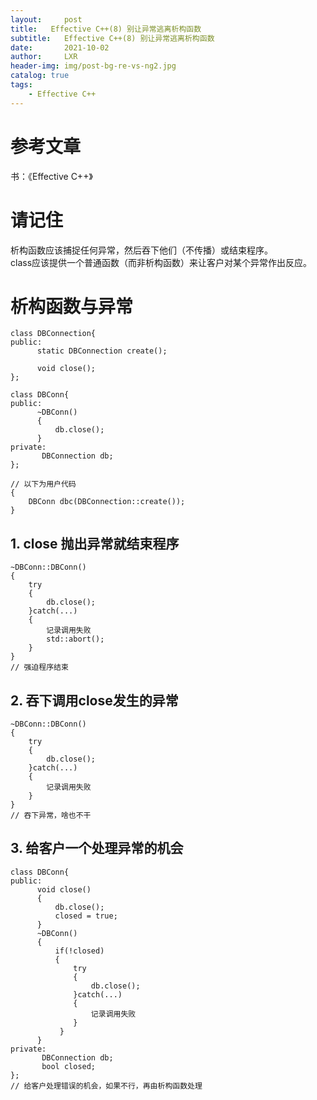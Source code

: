 ```yaml
---
layout:     post
title:   Effective C++(8) 别让异常逃离析构函数 
subtitle:   Effective C++(8) 别让异常逃离析构函数 
date:       2021-10-02
author:     LXR
header-img: img/post-bg-re-vs-ng2.jpg
catalog: true
tags:
    - Effective C++
---
```


# 参考文章
书：《Effective C++》

# 请记住
析构函数应该捕捉任何异常，然后吞下他们（不传播）或结束程序。  
class应该提供一个普通函数（而非析构函数）来让客户对某个异常作出反应。  

# 析构函数与异常
```
class DBConnection{
public:
      static DBConnection create();
      
      void close();
};

class DBConn{
public:
      ~DBConn()
      {
          db.close();
      }
private:
       DBConnection db;
};

// 以下为用户代码
{
    DBConn dbc(DBConnection::create());
}
```

## 1. close 抛出异常就结束程序
```
~DBConn::DBConn()
{
    try
    {
        db.close();
    }catch(...)
    {
        记录调用失败
        std::abort();
    }
}
// 强迫程序结束
```

## 2. 吞下调用close发生的异常
```
~DBConn::DBConn()
{
    try
    {
        db.close();
    }catch(...)
    {
        记录调用失败
    }
}
// 吞下异常，啥也不干
```

## 3. 给客户一个处理异常的机会
```
class DBConn{
public:
      void close()
      {
          db.close();
          closed = true;
      }
      ~DBConn()
      {
          if(!closed)
          {
              try
              {
                  db.close();
              }catch(...)
              {
                  记录调用失败
              }
           }
      }
private:
       DBConnection db;
       bool closed;
};
// 给客户处理错误的机会，如果不行，再由析构函数处理
```
